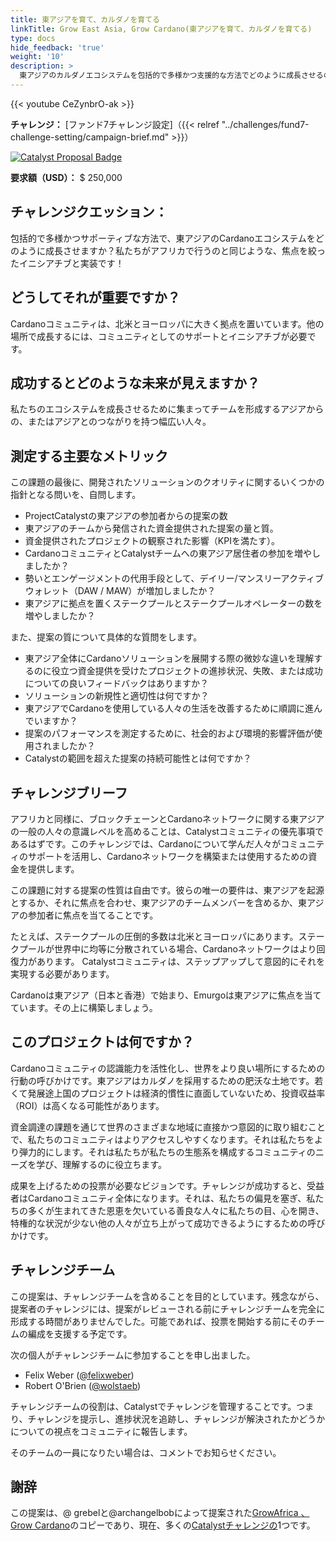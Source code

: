 ```yaml
---
title: 東アジアを育て、カルダノを育てる
linkTitle: Grow East Asia, Grow Cardano(東アジアを育て、カルダノを育てる)
type: docs
hide_feedback: 'true'
weight: '10'
description: >
  東アジアのカルダノエコシステムを包括的で多様かつ支援的な方法でどのように成長させるのでしょうか。私たちがアフリカで行うのと同じように、焦点を絞ったイニシアチブと実装！
---
```

{{< youtube CeZynbrO-ak >}}

**チャレンジ：** [ファンド7チャレンジ設定]（{{< relref "../challenges/fund7-challenge-setting/campaign-brief.md" >}}）

[![Catalyst Proposal Badge](https://img.shields.io/badge/Proposal-Catalyst-blue)](https://cardano.ideascale.com/a/dtd/Grow-Southeast-Asia-Grow-Cardano/367250-48088)

**要求額（USD）：** $ 250,000

## チャレンジクエッション：

包括的で多様かつサポーティブな方法で、東アジアのCardanoエコシステムをどのように成長させますか？私たちがアフリカで行うのと同じような、焦点を絞ったイニシアチブと実装です！

## どうしてそれが重要ですか？

Cardanoコミュニティは、北米とヨーロッパに大きく拠点を置いています。他の場所で成長するには、コミュニティとしてのサポートとイニシアチブが必要です。

## 成功するとどのような未来が見えますか？

私たちのエコシステムを成長させるために集まってチームを形成するアジアからの、またはアジアとのつながりを持つ幅広い人々。

## 測定する主要なメトリック

この課題の最後に、開発されたソリューションのクオリティに関するいくつかの指針となる問いを、自問します。

- ProjectCatalystの東アジアの参加者からの提案の数
- 東アジアのチームから発信された資金提供された提案の量と質。
- 資金提供されたプロジェクトの観察された影響（KPIを満たす）。
- CardanoコミュニティとCatalystチームへの東アジア居住者の参加を増やしましたか？
- 勢いとエンゲージメントの代用手段として、デイリー/マンスリーアクティブウォレット（DAW / MAW）が増加しましたか？
- 東アジアに拠点を置くステークプールとステークプールオペレーターの数を増やしましたか？

また、提案の質について具体的な質問をします。

- 東アジア全体にCardanoソリューションを展開する際の微妙な違いを理解するのに役立つ資金提供を受けたプロジェクトの進捗状況、失敗、または成功についての良いフィードバックはありますか？
- ソリューションの新規性と適切性は何ですか？
- 東アジアでCardanoを使用している人々の生活を改善するために順調に進んでいますか？
- 提案のパフォーマンスを測定するために、社会的および環境的影響評価が使用されましたか？
- Catalystの範囲を超えた提案の持続可能性とは何ですか？

## チャレンジブリーフ

アフリカと同様に、ブロックチェーンとCardanoネットワークに関する東アジアの一般の人々の意識レベルを高めることは、Catalystコミュニティの優先事項であるはずです。このチャレンジでは、Cardanoについて学んだ人々がコミュニティのサポートを活用し、Cardanoネットワークを構築または使用するための資金を提供します。

この課題に対する提案の性質は自由です。彼らの唯一の要件は、東アジアを起源とするか、それに焦点を合わせ、東アジアのチームメンバーを含めるか、東アジアの参加者に焦点を当てることです。

たとえば、ステークプールの圧倒的多数は北米とヨーロッパにあります。ステークプールが世界中に均等に分散されている場合、Cardanoネットワークはより回復力があります。 Catalystコミュニティは、ステップアップして意図的にそれを実現する必要があります。

Cardanoは東アジア（日本と香港）で始まり、Emurgoは東アジアに焦点を当てています。その上に構築しましょう。

## このプロジェクトは何ですか？

Cardanoコミュニティの認識能力を活性化し、世界をより良い場所にするための行動の呼びかけです。東アジアはカルダノを採用するための肥沃な土地です。若くて発展途上国のプロジェクトは経済的慣性に直面していないため、投資収益率（ROI）は高くなる可能性があります。

資金調達の課題を通じて世界のさまざまな地域に直接かつ意図的に取り組むことで、私たちのコミュニティはよりアクセスしやすくなります。それは私たちをより弾力的にします。それは私たちが私たちの生態系を構成するコミュニティのニーズを学び、理解するのに役立ちます。

成果を上げるための投票が必要なビジョンです。チャレンジが成功すると、受益者はCardanoコミュニティ全体になります。それは、私たちの偏見を塞ぎ、私たちの多くが生まれてきた恩恵を欠いている善良な人々に私たちの目、心を開き、特権的な状況が少ない他の人々が立ち上がって成功できるようにするための呼びかけです。

## チャレンジチーム

この提案は、チャレンジチームを含めることを目的としています。残念ながら、提案者のチャレンジには、提案がレビューされる前にチャレンジチームを完全に形成する時間がありませんでした。可能であれば、投票を開始する前にそのチームの編成を支援する予定です。

次の個人がチャレンジチームに参加することを申し出ました。

- Felix Weber ([@felixweber](https://cardano.ideascale.com/a/pmd/3077912-48088?))
- Robert O'Brien ([@wolstaeb](https://cardano.ideascale.com/a/pmd/3056857-48088?))

チャレンジチームの役割は、Catalystでチャレンジを管理することです。つまり、チャレンジを提示し、進捗状況を追跡し、チャレンジが解決されたかどうかについての視点をコミュニティに報告します。

そのチームの一員になりたい場合は、コメントでお知らせください。

## 謝辞

この提案は、@ grebelと@archangelbobによって提案された[GrowAfrica 、Grow Cardano](https://cardano.ideascale.com/a/dtd/Grow-Africa-Grow-Cardano/333079-48088)のコピーであり、現在、多くの[Catalystチャレンジの](https://cardano.ideascale.com/a/campaign-home/26108)1つです。
